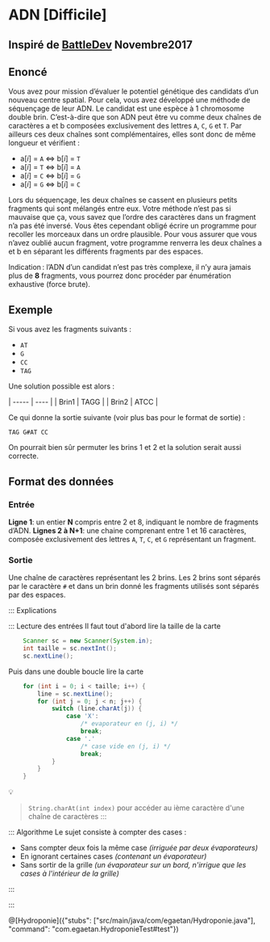 # ADN [Difficile]

## Inspiré de [BattleDev](https://battledev.blogdumoderateur.com/) Novembre2017


## Enoncé


Vous avez pour mission d’évaluer le potentiel génétique des candidats d’un nouveau centre spatial. Pour cela, vous avez développé une méthode de séquençage de leur ADN. Le candidat est une espèce à 1 chromosome double brin. C’est-à-dire que son ADN peut être vu comme deux chaînes de caractères a et b composées exclusivement des lettres `A`, `C`, `G` et `T`. Par ailleurs ces deux chaînes sont complémentaires, elles sont donc de même longueur et vérifient :
- a[_i_] = `A` ⇔ b[_i_] = `T`
- a[_i_] = `T` ⇔ b[_i_] = `A`
- a[_i_] = `C` ⇔ b[_i_] = `G`
- a[_i_] = `G` ⇔ b[_i_] = `C`

Lors du séquençage, les deux chaînes se cassent en plusieurs petits fragments qui sont mélangés entre eux. Votre méthode n’est pas si mauvaise que ça, vous savez que l’ordre des caractères dans un fragment n’a pas été inversé. Vous êtes cependant obligé écrire un programme pour recoller les morceaux dans un ordre plausible. Pour vous assurer que vous n’avez oublié aucun fragment, votre programme renverra les deux chaînes a et b en séparant les différents fragments par des espaces.

Indication : l’ADN d’un candidat n’est pas très complexe, il n’y aura jamais plus de **8** fragments, vous pourrez donc procéder par énumération exhaustive (force brute).

## Exemple

Si vous avez les fragments suivants :
- `AT`
- `G`
- `CC`
- `TAG`

Une solution possible est alors :

| ----- | ---- |
| Brin1 | TAGG |
| Brin2 | ATCC |


Ce qui donne la sortie suivante (voir plus bas pour le format de sortie) :

`TAG G#AT CC`

On pourrait bien sûr permuter les brins 1 et 2 et la solution serait aussi correcte.

## Format des données

### Entrée
**Ligne 1**: un entier **N** compris entre 2 et 8, indiquant le nombre de fragments d’ADN.
**Lignes 2 à N+1**: une chaine comprenant entre 1 et 16 caractères, composée exclusivement des lettres `A`, `T`, `C`, et `G` représentant un fragment.

### Sortie
Une chaîne de caractères représentant les 2 brins. Les 2 brins sont séparés par le caractère `#` et dans un brin donné les fragments utilisés sont séparés par des espaces.


::: Explications

::: Lecture des entrées
Il faut tout d'abord lire la taille de la carte
``` java
	Scanner sc = new Scanner(System.in);
	int taille = sc.nextInt();
	sc.nextLine();
```

Puis dans une double boucle lire la carte
``` java
	for (int i = 0; i < taille; i++) {
		line = sc.nextLine();
	    for (int j = 0; j < n; j++) {
            switch (line.charAt(j)) {
                case 'X':
                    /* evaporateur en (j, i) */
                    break;
                case '.'
                    /* case vide en (j, i) */
                    break;
            }
        }
    }
```		

💡 
>`String.charAt(int index)` pour accéder au ième caractère d'une chaîne de caractères
:::

::: Algorithme
Le sujet consiste à compter des cases :
+ Sans compter deux fois la même case _(irriguée par deux évaporateurs)_
+ En ignorant certaines cases _(contenant un évaporateur)_
+ Sans sortir de la grille _(un évaporateur sur un bord, n'irrigue que les cases à l'intérieur de la grille)_
 
:::


:::


@[Hydroponie]({"stubs": ["src/main/java/com/egaetan/Hydroponie.java"], "command": "com.egaetan.HydroponieTest#test"})
